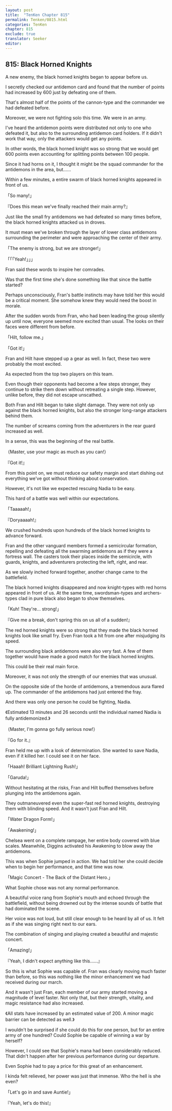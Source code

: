 ```yaml
---
layout: post
title:  "TenKen Chapter 815"
permalink: Tenken/0815.html
categories: TenKen
chapter: 815
exclude: true
translator: Seeker
editor: 
---
```

<h2 id="ch815">815: Black Horned Knights</h2>

A new enemy, the black horned knights began to appear before us.

I secretly checked our antidemon card and found that the number of points had increased by 600 just by defeating one of them.

That's almost half of the points of the cannon-type and the commander we had defeated before.

Moreover, we were not fighting solo this time. We were in an army.

I've heard the antidemon points were distributed not only to one who defeated it, but also to the surrounding antidemon card holders. If it didn't work that way, only the attackers would get any points.

In other words, the black horned knight was so strong that we would get 600 points even accounting for splitting points between 100 people.

Since it had horns on it, I thought it might be the squad commander for the antidemons in the area, but……

Within a few minutes, a entire swarm of black horned knights appeared in front of us.

「So many!」

『Does this mean we've finally reached their main army?』

Just like the small fry antidemons we had defeated so many times before, the black horned knights attacked us in droves.

It must mean we've broken through the layer of lower class antidemons surrounding the perimeter and were approaching the center of their army.

「The enemy is strong, but we are stronger!」

「「「Yeah!」」」

Fran said these words to inspire her comrades.

Was that the first time she's done something like that since the battle started?

Perhaps unconsciously, Fran's battle instincts may have told her this would be a critical moment. She somehow knew they would need the boost in morale.

After the sudden words from Fran, who had been leading the group silently up until now, everyone seemed more excited than usual. The looks on their faces were different from before.

「Hilt, follow me.」

「Got it!」

Fran and Hilt have stepped up a gear as well. In fact, these two were probably the most excited.

As expected from the top two players on this team.

Even though their opponents had become a few steps stronger, they continue to strike them down without retreating a single step. However, unlike before, they did not escape unscathed.

Both Fran and Hilt began to take slight damage. They were not only up against the black horned knights, but also the stronger long-range attackers behind them.

The number of screams coming from the adventurers in the rear guard increased as well.

In a sense, this was the beginning of the real battle.

（Master, use your magic as much as you can!）

『Got it!』

From this point on, we must reduce our safety margin and start dishing out everything we've got without thinking about conservation.

However, it's not like we expected rescuing Nadia to be easy.

This hard of a battle was well within our expectations.

「Taaaaah!」

『Doryaaaah!』

We crushed hundreds upon hundreds of the black horned knights to advance forward.

Fran and the other vanguard members formed a semicircular formation, repelling and defeating all the swarming antidemons as if they were a fortress wall. The casters took their places inside the semicircle, with guards, knights, and adventurers protecting the left, right, and rear.

As we slowly inched forward together, another change came to the battlefield.

The black horned knights disappeared and now knight-types with red horns appeared in front of us. At the same time, swordsman-types and archers-types clad in pure black also began to show themselves.

「Kuh! They're… strong!」

『Give me a break, don't spring this on us all of a sudden!』

The red horned knights were so strong that they made the black horned knights look like small fry. Even Fran took a hit from one after misjudging its speed.

The surrounding black antidemons were also very fast. A few of them together would have made a good match for the black horned knights.

This could be their real main force.

Moreover, it was not only the strength of our enemies that was unusual.

On the opposite side of the horde of antidemons, a tremendous aura flared up. The commander of the antidemons had just entered the fray.

And there was only one person he could be fighting, Nadia.

《Estimated 13 minutes and 26 seconds until the individual named Nadia is fully antidemonized.》

（Master, I'm gonna go fully serious now!）

『Go for it.』

Fran held me up with a look of determination. She wanted to save Nadia, even if it killed her. I could see it on her face.

「Haaah! Brilliant Lightning Rush!」

「Garuda!」

Without hesitating at the risks, Fran and Hilt buffed themselves before plunging into the antidemons again.

They outmaneuvered even the super-fast red horned knights, destroying them with blinding speed. And it wasn't just Fran and Hilt.

「Water Dragon Form!」

「Awakening!」

Chelsea went on a complete rampage, her entire body covered with blue scales. Meanwhile, Diggins activated his Awakening to blow away the antidemons.

This was when Sophie jumped in action. We had told her she could decide when to begin her performance, and that time was now.

「Magic Concert - The Back of the Distant Hero.」

What Sophie chose was not any normal performance.

A beautiful voice rang from Sophie's mouth and echoed through the battlefield, without being drowned out by the intense sounds of battle that had dominated the scene.

Her voice was not loud, but still clear enough to be heard by all of us. It felt as if she was singing right next to our ears.

The combination of singing and playing created a beautiful and majestic concert.

「Amazing!」

『Yeah, I didn't expect anything like this……』

So this is what Sophie was capable of. Fran was clearly moving much faster than before, so this was nothing like the minor enhancement we had received during our march.

And it wasn't just Fran, each member of our army started moving a magnitude of level faster. Not only that, but their strength, vitality, and magic resistance had also increased.

《All stats have increased by an estimated value of 200. A minor magic barrier can be detected as well.》

I wouldn't be surprised if she could do this for one person, but for an entire army of one hundred? Could Sophie be capable of winning a war by herself?

However, I could see that Sophie's mana had been considerably reduced. That didn't happen after her previous performance during our departure.

Even Sophie had to pay a price for this great of an enhancement.

I kinda felt relieved, her power was just that immense. Who the hell is she even?

「Let's go in and save Auntie!」

『Yeah, let's do this!』



